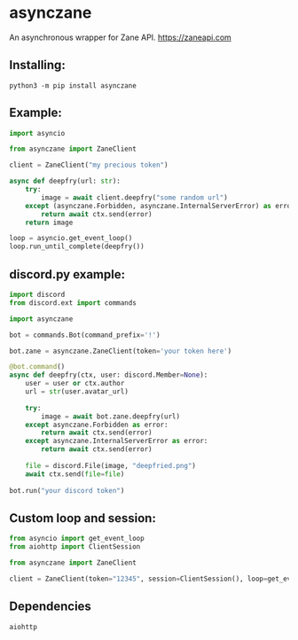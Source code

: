 # asynczane

An asynchronous wrapper for Zane API. https://zaneapi.com

## Installing:
```
python3 -m pip install asynczane
```

## Example:

```python
import asyncio

from asynczane import ZaneClient

client = ZaneClient("my precious token")

async def deepfry(url: str):
    try:
        image = await client.deepfry("some random url")
    except (asynczane.Forbidden, asynczane.InternalServerError) as error:
        return await ctx.send(error)
    return image

loop = asyncio.get_event_loop()
loop.run_until_complete(deepfry())

```

## discord.py example:

```python
import discord
from discord.ext import commands

import asynczane

bot = commands.Bot(command_prefix='!')

bot.zane = asynczane.ZaneClient(token='your token here')

@bot.command()
async def deepfry(ctx, user: discord.Member=None):
    user = user or ctx.author
    url = str(user.avatar_url)
    
    try:
        image = await bot.zane.deepfry(url)
    except asynczane.Forbidden as error:
        return await ctx.send(error)
    except asynczane.InternalServerError as error:
        return await ctx.send(error)
    
    file = discord.File(image, "deepfried.png")
    await ctx.send(file=file)
    
bot.run("your discord token")

```

## Custom loop and session:
```python
from asyncio import get_event_loop
from aiohttp import ClientSession

from asynczane import ZaneClient

client = ZaneClient(token="12345", session=ClientSession(), loop=get_event_loop())
```

## Dependencies
```aiohttp```
